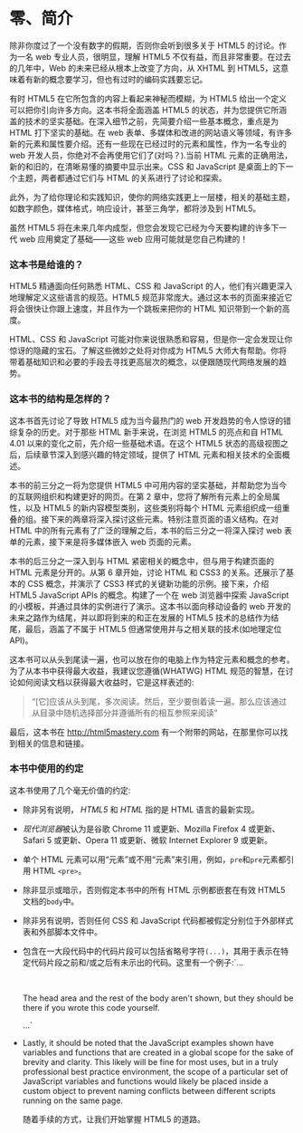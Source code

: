 # 零、简介

除非你度过了一个没有数字的假期，否则你会听到很多关于 HTML5 的讨论。作为一名 web 专业人员，很明显，理解 HTML5 不仅有益，而且非常重要。在过去的几年中，Web 的未来已经从根本上改变了方向，从 XHTML 到 HTML5，这意味着有新的概念要学习，但也有过时的编码实践要忘记。

有时 HTML5 在它所包含的内容上看起来神秘而模糊，为 HTML5 给出一个定义可以把你引向许多方向。这本书将全面涵盖 HTML5 的状态，并为您提供它所涵盖的技术的坚实基础。在深入细节之前，先简要介绍一些基本概念，重点是为 HTML 打下坚实的基础。在 web 表单、多媒体和改进的网站语义等领域，有许多新的元素和属性要介绍。还有一些现在已经过时的元素和属性，作为一名专业的 web 开发人员，你绝对不会再使用它们了(对吗？).当前 HTML 元素的正确用法，新的和旧的，在清晰易懂的摘要中显示出来。CSS 和 JavaScript 是桌面上的下一个主题，两者都通过它们与 HTML 的关系进行了讨论和探索。

此外，为了给你理论和实践知识，使你的网络实践更上一层楼，相关的基础主题，如数字颜色，媒体格式，响应设计，甚至三角学，都将涉及到 HTML5。

虽然 HTML5 将在未来几年内成型，但您会发现它已经为今天要构建的许多下一代 web 应用奠定了基础——这些 web 应用可能就是您自己构建的！

### 这本书是给谁的？

HTML5 精通面向任何熟悉 HTML、CSS 和 JavaScript 的人，他们有兴趣更深入地理解定义这些语言的规范。HTML5 规范非常庞大。通过这本书的页面来接近它将会很快让你跟上速度，并且作为一个跳板来把你的 HTML 知识带到一个新的高度。

HTML、CSS 和 JavaScript 可能对你来说很熟悉和容易，但是你一定会发现让你惊讶的隐藏的宝石。了解这些微妙之处将对你成为 HTML5 大师大有帮助。你将带着基础知识和必要的手段去寻找更高层次的概念，以便跟随现代网络发展的趋势。

### 这本书的结构是怎样的？

这本书首先讨论了导致 HTML5 成为当今最热门的 web 开发趋势的令人惊讶的错综复杂的历史。对于那些 HTML 新手来说，在浏览 HTML5 的亮点和自 HTML 4.01 以来的变化之前，先介绍一些基础术语。在这个 HTML5 状态的高级视图之后，后续章节深入到感兴趣的特定领域，提供了 HTML 元素和相关技术的全面概述。

本书的前三分之一将为您提供 HTML5 中可用内容的坚实基础，并帮助您为当今的互联网组织和构建更好的网页。在第 2 章中，您将了解所有元素上的全局属性，以及 HTML5 的新内容模型类别，这些类别将每个 HTML 元素组织成一组重叠的组。接下来的两章将深入探讨这些元素。特别注意页面的语义结构。在对 HTML 中的所有元素有了广泛的理解之后，本书的后三分之一将深入探讨 web 表单的元素，接下来是将多媒体嵌入 web 页面的元素。

本书的后三分之一深入到与 HTML 紧密相关的概念中，但与用于构建页面的 HTML 元素是分开的。从第 6 章开始，讨论 HTML 和 CSS3 的关系。还展示了基本的 CSS 概念，并演示了 CSS3 样式的关键新功能的示例。接下来，介绍 HTML5 JavaScript APIs 的概念。构建了一个在 web 浏览器中探索 JavaScript 的小模板，并通过具体的实例进行了演示。这本书以面向移动设备的 web 开发的未来之路作为结尾，并以即将到来的和正在发展的 HTML5 技术的总结作为结尾，最后，涵盖了不属于 HTML5 但通常使用并与之相关联的技术(如地理定位 API)。

这本书可以从头到尾读一遍，也可以放在你的电脑上作为特定元素和概念的参考。为了从本书中获得最大收益，我建议您遵循(WHATWG) HTML 规范的智慧，在讨论如何阅读文档以获得最大收益时，它是这样表述的:

> “[它]应该从头到尾，多次阅读。然后，至少要倒着读一遍。那么应该通过从目录中随机选择部分并遵循所有的相互参照来阅读”

最后，这本书在 http://html5mastery.com 有一个附带的网站，在那里你可以找到相关的信息和链接。

### 本书中使用的约定

这本书使用了几个毫无价值的约定:

*   除非另有说明， *HTML5* 和 *HTML* 指的是 HTML 语言的最新实现。
*   *现代浏览器*被认为是谷歌 Chrome 11 或更新、Mozilla Firefox 4 或更新、Safari 5 或更新、Opera 11 或更新、微软 Internet Explorer 9 或更新。
*   单个 HTML 元素可以用“元素”或不用“元素”来引用，例如，`pre`和`pre`元素都引用 HTML `<pre>`。
*   除非显示或暗示，否则假定本书中的所有 HTML 示例都嵌套在有效 HTML5 文档的`body`中。
*   除非另有说明，否则任何 CSS 和 JavaScript 代码都被假定分别位于外部样式表和外部脚本文件中。
*   包含在一大段代码中的代码片段可以包括省略号字符`(...)`，其用于表示在特定代码片段之前和/或之后有未示出的代码。这里有一个例子:`...
    <body>
              <p>The head area and the rest of the body aren't shown, but they should be
    there if you wrote this code yourself.</p>
    ...`
*   Lastly, it should be noted that the JavaScript examples shown have variables and functions that are created in a global scope for the sake of brevity and clarity. This likely will be fine for most uses, but in a truly professional best practice environment, the scope of a particular set of JavaScript variables and functions would likely be placed inside a custom object to prevent naming conflicts between different scripts running on the same page.

    随着手续的方式，让我们开始掌握 HTML5 的道路。
